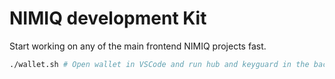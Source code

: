 # NIMIQ development Kit

Start working on any of the main frontend NIMIQ projects fast.

```bash
./wallet.sh # Open wallet in VSCode and run hub and keyguard in the background
```